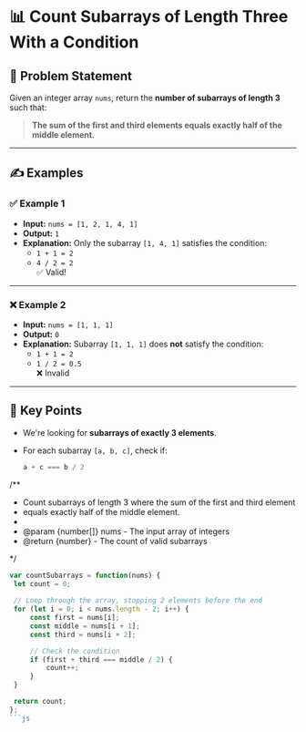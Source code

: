 # 📊 Count Subarrays of Length Three With a Condition

## 🧩 Problem Statement

Given an integer array `nums`, return the **number of subarrays of length 3** such that:

> **The sum of the first and third elements equals exactly half of the middle element.**

---

## ✍️ Examples

### ✅ Example 1

- **Input:** `nums = [1, 2, 1, 4, 1]`  
- **Output:** `1`  
- **Explanation:** Only the subarray `[1, 4, 1]` satisfies the condition:
  - `1 + 1 = 2`
  - `4 / 2 = 2`  
  ✅ Valid!

---

### ❌ Example 2

- **Input:** `nums = [1, 1, 1]`  
- **Output:** `0`  
- **Explanation:** Subarray `[1, 1, 1]` does **not** satisfy the condition:
  - `1 + 1 = 2`
  - `1 / 2 = 0.5`  
  ❌ Invalid

---

## 🧠 Key Points

- We're looking for **subarrays of exactly 3 elements**.
- For each subarray `[a, b, c]`, check if:

  ```js
  a + c === b / 2


/**
 * Count subarrays of length 3 where the sum of the first and third element
 * equals exactly half of the middle element.
 * 
 * @param {number[]} nums - The input array of integers
 * @return {number} - The count of valid subarrays

 */


   ```js
var countSubarrays = function(nums) {
    let count = 0;
    
    // Loop through the array, stopping 2 elements before the end
    for (let i = 0; i < nums.length - 2; i++) {
        const first = nums[i];
        const middle = nums[i + 1];
        const third = nums[i + 2];

        // Check the condition
        if (first + third === middle / 2) {
            count++;
        }
    }

    return count;
};
  ```js
